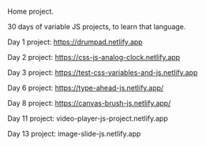 Home project.

30 days of variable JS projects, to learn that language.

Day 1 project: https://drumpad.netlify.app

Day 2 project: https://css-js-analog-clock.netlify.app

Day 3 project: https://test-css-variables-and-js.netlify.app

Day 6 project: https://type-ahead-js.netlify.app/

Day 8 project: https://canvas-brush-js.netlify.app/

Day 11 project: video-player-js-project.netlify.app

Day 13 project: image-slide-js.netlify.app

